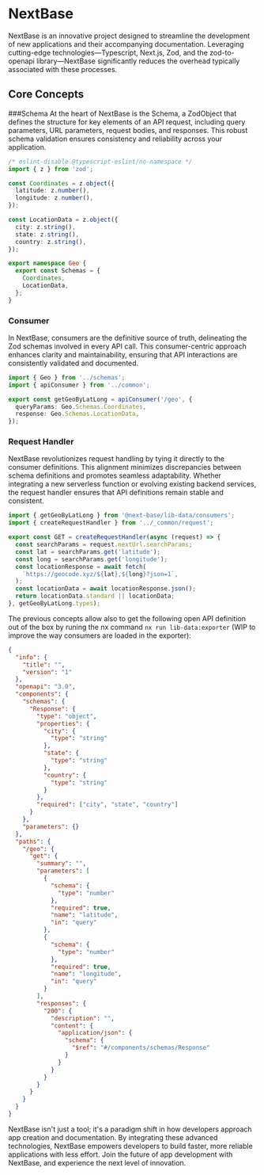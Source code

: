 # NextBase

NextBase is an innovative project designed to streamline the development of new applications and their accompanying documentation. Leveraging cutting-edge technologies—Typescript, Next.js, Zod, and the zod-to-openapi library—NextBase significantly reduces the overhead typically associated with these processes.

## Core Concepts

###Schema
At the heart of NextBase is the Schema, a ZodObject that defines the structure for key elements of an API request, including query parameters, URL parameters, request bodies, and responses. This robust schema validation ensures consistency and reliability across your application.

```typescript
/* eslint-disable @typescript-eslint/no-namespace */
import { z } from 'zod';

const Coordinates = z.object({
  latitude: z.number(),
  longitude: z.number(),
});

const LocationData = z.object({
  city: z.string(),
  state: z.string(),
  country: z.string(),
});

export namespace Geo {
  export const Schemas = {
    Coordinates,
    LocationData,
  };
}
```

### Consumer

In NextBase, consumers are the definitive source of truth, delineating the Zod schemas involved in every API call. This consumer-centric approach enhances clarity and maintainability, ensuring that API interactions are consistently validated and documented.

```typescript
import { Geo } from '../schemas';
import { apiConsumer } from '../common';

export const getGeoByLatLong = apiConsumer('/geo', {
  queryParams: Geo.Schemas.Coordinates,
  response: Geo.Schemas.LocationData,
});
```

### Request Handler

NextBase revolutionizes request handling by tying it directly to the consumer definitions. This alignment minimizes discrepancies between schema definitions and promotes seamless adaptability. Whether integrating a new serverless function or evolving existing backend services, the request handler ensures that API definitions remain stable and consistent.

```typescript
import { getGeoByLatLong } from '@next-base/lib-data/consumers';
import { createRequestHandler } from '../_common/request';

export const GET = createRequestHandler(async (request) => {
  const searchParams = request.nextUrl.searchParams;
  const lat = searchParams.get('latitude');
  const long = searchParams.get('longitude');
  const locationResponse = await fetch(
    `https://geocode.xyz/${lat},${long}?json=1`,
  );
  const locationData = await locationResponse.json();
  return locationData.standard || locationData;
}, getGeoByLatLong.types);
```

The previous concepts allow also to get the following open API definition out of the box by runing the nx command `nx run lib-data:exporter` (WIP to improve the way consumers are loaded in the exporter):

```json
{
  "info": {
    "title": "",
    "version": "1"
  },
  "openapi": "3.0",
  "components": {
    "schemas": {
      "Response": {
        "type": "object",
        "properties": {
          "city": {
            "type": "string"
          },
          "state": {
            "type": "string"
          },
          "country": {
            "type": "string"
          }
        },
        "required": ["city", "state", "country"]
      }
    },
    "parameters": {}
  },
  "paths": {
    "/geo": {
      "get": {
        "summary": "",
        "parameters": [
          {
            "schema": {
              "type": "number"
            },
            "required": true,
            "name": "latitude",
            "in": "query"
          },
          {
            "schema": {
              "type": "number"
            },
            "required": true,
            "name": "longitude",
            "in": "query"
          }
        ],
        "responses": {
          "200": {
            "description": "",
            "content": {
              "application/json": {
                "schema": {
                  "$ref": "#/components/schemas/Response"
                }
              }
            }
          }
        }
      }
    }
  }
}
```

NextBase isn't just a tool; it's a paradigm shift in how developers approach app creation and documentation. By integrating these advanced technologies, NextBase empowers developers to build faster, more reliable applications with less effort. Join the future of app development with NextBase, and experience the next level of innovation.
